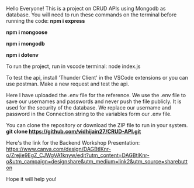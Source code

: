 Hello Everyone! This is a project on CRUD APIs using Mongodb as database.
You will need to run these commands on the terminal before running the code:
**npm i express**

**npm i mongoose**

**npm i mongodb**

**npm i dotenv**

To run the project, run in vscode terminal: node index.js

To test the api, install 'Thunder Client' in the VSCode extensions or you can use postman. Make a new request and test the api.

Here I have uploaded the .env file for the reference. We use the .env file to save our usernames and passwords and never push the file publicly. It is used for the security of the database. We replace our username and password in the Connection string to the variables form our .env file.

You can clone the repository or download the ZIP file to run in your system.
**git clone https://github.com/vidhijain27/CRUD-API.git**

Here's the link for the Backend Workshop Presentation:
https://www.canva.com/design/DAGBtlKnr-o/Zrejie9EgZ_CJWgVA1knyw/edit?utm_content=DAGBtlKnr-o&utm_campaign=designshare&utm_medium=link2&utm_source=sharebutton

Hope it will help you!
